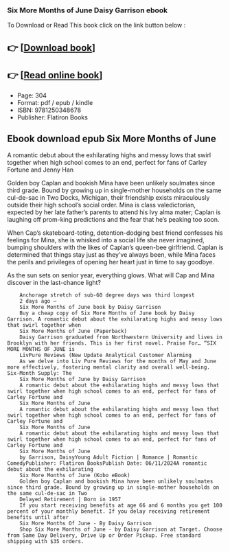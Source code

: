 ### Six More Months of June Daisy Garrison ebook

To Download or Read This book click on the link button below :

## 👉  [**[Download book](http://filesbooks.info/download.php?group=book&from=github.com&id=711455&lnk=1065 "Download book")**]

## 👉  [**[Read online book](http://filesbooks.info/download.php?group=book&from=github.com&id=711455&lnk=1065 "Read online book")**]


* Page: 304
* Format: pdf / epub / kindle
* ISBN: 9781250348678
* Publisher: Flatiron Books



## Ebook download epub Six More Months of June



A romantic debut about the exhilarating highs and messy lows that swirl together when high school comes to an end, perfect for fans of Carley Fortune and Jenny Han

 Golden boy Caplan and bookish Mina have been unlikely soulmates since third grade. Bound by growing up in single-mother households on the same cul-de-sac in Two Docks, Michigan, their friendship exists miraculously outside their high school’s social order. Mina is class valedictorian, expected by her late father’s parents to attend his Ivy alma mater; Caplan is laughing off prom-king predictions and the fear that he’s peaking too soon.
 
 When Cap’s skateboard-toting, detention-dodging best friend confesses his feelings for Mina, she is whisked into a social life she never imagined, bumping shoulders with the likes of Caplan’s queen-bee girlfriend. Caplan is determined that things stay just as they’ve always been, while Mina faces the perils and privileges of opening her heart just in time to say goodbye.
 
 As the sun sets on senior year, everything glows. What will Cap and Mina discover in the last-chance light?


        Anchorage stretch of sub-60 degree days was third longest
        2 days ago —
        Six More Months of June book by Daisy Garrison
        Buy a cheap copy of Six More Months of June book by Daisy Garrison. A romantic debut about the exhilarating highs and messy lows that swirl together when 
        Six More Months of June (Paperback)
        Daisy Garrison graduated from Northwestern University and lives in Brooklyn with her friends. This is her first novel. Praise For… “SIX MORE MONTHS OF JUNE is 
        LivPure Reviews (New Update Analytical Customer Alarming
        As we delve into Liv Pure Reviews for the months of May and June more effectively, fostering mental clarity and overall well-being. Six-Month Supply: The 
        Six More Months of June by Daisy Garrison
        A romantic debut about the exhilarating highs and messy lows that swirl together when high school comes to an end, perfect for fans of Carley Fortune and 
        Six More Months of June
        A romantic debut about the exhilarating highs and messy lows that swirl together when high school comes to an end, perfect for fans of Carley Fortune and 
        Six More Months of June
        A romantic debut about the exhilarating highs and messy lows that swirl together when high school comes to an end, perfect for fans of Carley Fortune and 
        Six More Months of June
        by Garrison, DaisyYoung Adult Fiction | Romance | Romantic ComedyPublisher: Flatiron BooksPublish Date: 06/11/2024A romantic debut about the exhilarating 
        Six More Months of June (Kobo eBook)
        Golden boy Caplan and bookish Mina have been unlikely soulmates since third grade. Bound by growing up in single-mother households on the same cul-de-sac in Two 
        Delayed Retirement | Born in 1957
        If you start receiving benefits at age 66 and 6 months you get 100 percent of your monthly benefit. If you delay receiving retirement benefits until after 
        Six More Months Of June - By Daisy Garrison
        Shop Six More Months of June - by Daisy Garrison at Target. Choose from Same Day Delivery, Drive Up or Order Pickup. Free standard shipping with $35 orders.
    




